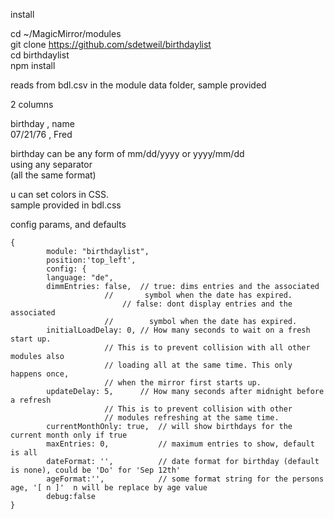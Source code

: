 install

cd ~/MagicMirror/modules <br>
git clone https://github.com/sdetweil/birthdaylist <br>
cd birthdaylist <br>
npm install<br>


reads from bdl.csv in the module data folder, sample provided

2 columns

birthday , name <br>
07/21/76  , Fred


birthday can be any form of  mm/dd/yyyy or yyyy/mm/dd <br>
using any separator <br>
(all the same format) <br>

u can set colors in CSS. <br>
sample provided in bdl.css

config  params, and defaults
```
{ 
        module: "birthdaylist",
        position:'top_left',
        config: {
		language: "de",
		dimmEntries: false,  // true: dims entries and the associated
				     //       symbol when the date has expired.
			             // false: dont display entries and the associated
				     //        symbol when the date has expired.
		initialLoadDelay: 0, // How many seconds to wait on a fresh start up.
				     // This is to prevent collision with all other modules also
				     // loading all at the same time. This only happens once,
				     // when the mirror first starts up.
		updateDelay: 5,      // How many seconds after midnight before a refresh
				     // This is to prevent collision with other
				     // modules refreshing at the same time.
		currentMonthOnly: true,  // will show birthdays for the current month only if true
		maxEntries: 0,			 // maximum entries to show, default is all
		dateFormat: '',			 // date format for birthday (default is none), could be 'Do' for 'Sep 12th'
		ageFormat:'',			 // some format string for the persons age, '[ n ]'  n will be replace by age value
		debug:false
}
```
